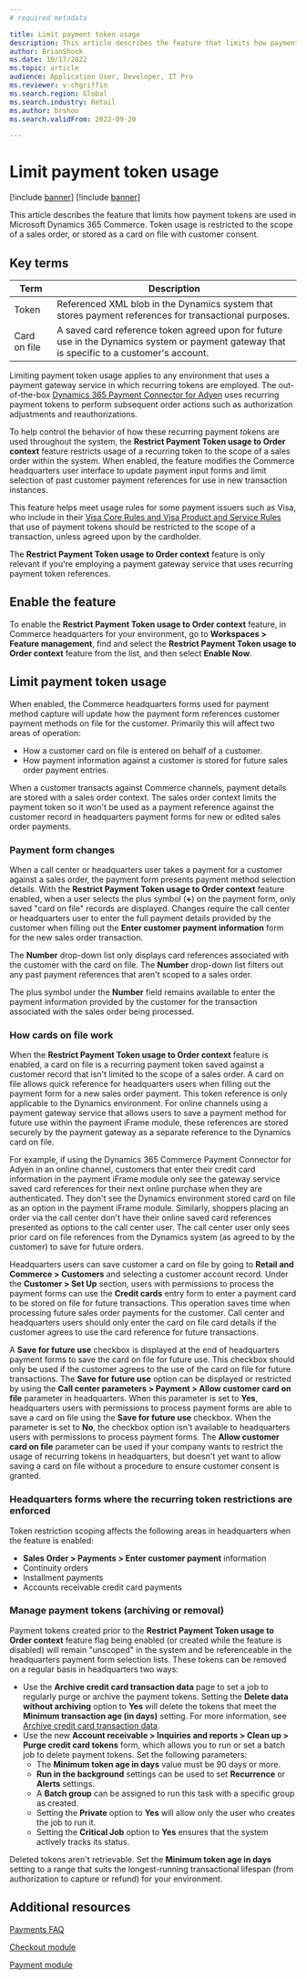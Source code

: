 ```yaml
---
# required metadata

title: Limit payment token usage
description: This article describes the feature that limits how payment tokens are used in Microsoft Dynamics 365 Commerce.
author: BrianShook
ms.date: 10/17/2022
ms.topic: article
audience: Application User, Developer, IT Pro
ms.reviewer: v-chgriffin
ms.search.region: Global
ms.search.industry: Retail
ms.author: brshoo
ms.search.validFrom: 2022-09-20

---
```


# Limit payment token usage

[!include [banner](../includes/banner.md)]
[!include [banner](../includes/preview-banner.md)]

This article describes the feature that limits how payment tokens are used in Microsoft Dynamics 365 Commerce. Token usage is restricted to the scope of a sales order, or stored as a card on file with customer consent.

## Key terms

| Term | Description |
|---|---|
| Token | Referenced XML blob in the Dynamics system that stores payment references for transactional purposes. |
| Card on file | A saved card reference token agreed upon for future use in the Dynamics system or payment gateway that is specific to a customer's account. |

Limiting payment token usage applies to any environment that uses a payment gateway service in which recurring tokens are employed. The out-of-the-box [Dynamics 365 Payment Connector for Adyen](adyen-connector.md) uses recurring payment tokens to perform subsequent order actions such as authorization adjustments and reauthorizations. 

To help control the behavior of how these recurring payment tokens are used throughout the system, the **Restrict Payment Token usage to Order context** feature restricts usage of a recurring token to the scope of a sales order within the system. When enabled, the feature modifies the Commerce headquarters user interface to update payment input forms and limit selection of past customer payment references for use in new transaction instances. 

This feature helps meet usage rules for some payment issuers such as Visa, who include in their [Visa Core Rules and Visa Product and Service Rules](https://usa.visa.com/content/dam/VCOM/download/about-visa/visa-rules-public.pdf) that use of payment tokens should be restricted to the scope of a transaction, unless agreed upon by the cardholder.

The **Restrict Payment Token usage to Order context** feature is only relevant if you're employing a payment gateway service that uses recurring payment token references. 

## Enable the feature

To enable the **Restrict Payment Token usage to Order context** feature, in Commerce headquarters for your environment, go to **Workspaces \> Feature management**, find and select the  **Restrict Payment Token usage to Order context** feature from the list, and then select **Enable Now**.

## Limit payment token usage

When enabled, the Commerce headquarters forms used for payment method capture will update how the payment form references customer payment methods on file for the customer. Primarily this will affect two areas of operation: 

- How a customer card on file is entered on behalf of a customer.
- How payment information against a customer is stored for future sales order payment entries.

When a customer transacts against Commerce channels, payment details are stored with a sales order context. The sales order context limits the payment token so it won't be used as a payment reference against the customer record in headquarters payment forms for new or edited sales order payments. 

### Payment form changes

When a call center or headquarters user takes a payment for a customer against a sales order, the payment form presents payment method selection details. With the **Restrict Payment Token usage to Order context** feature enabled, when a user selects the plus symbol (**+**) on the payment form, only saved "card on file" records are displayed. Changes require the call center or headquarters user to enter the full payment details provided by the customer when filling out the **Enter customer payment information** form for the new sales order transaction. 

The **Number** drop-down list only displays card references associated with the customer with the card on file. The **Number** drop-down list filters out any past payment references that aren't scoped to a sales order. 

The plus symbol under the **Number** field remains available to enter the payment information provided by the customer for the transaction associated with the sales order being processed. 

### How cards on file work

When the **Restrict Payment Token usage to Order context** feature is enabled, a card on file is a recurring payment token saved against a customer record that isn't limited to the scope of a sales order. A card on file allows quick reference for headquarters users when filling out the payment form for a new sales order payment. This token reference is only applicable to the Dynamics environment. For online channels using a payment gateway service that allows users to save a payment method for future use within the payment iFrame module, these references are stored securely by the payment gateway as a separate reference to the Dynamics card on file. 

For example, if using the Dynamics 365 Commerce Payment Connector for Adyen in an online channel, customers that enter their credit card information in the payment iFrame module only see the gateway service saved card references for their next online purchase when they are authenticated. They don't see the Dynamics environment stored card on file as an option in the payment iFrame module. Similarly, shoppers placing an order via the call center don't have their online saved card references presented as options to the call center user. The call center user only sees prior card on file references from the Dynamics system (as agreed to by the customer) to save for future orders.

Headquarters users can save customer a card on file by going to **Retail and Commerce \> Customers** and selecting a customer account record. Under the **Customer \> Set Up** section, users with permissions to process the payment forms can use the **Credit cards** entry form to enter a payment card to be stored on file for future transactions. This operation saves time when processing future sales order payments for the customer. Call center and headquarters users should only enter the card on file card details if the customer agrees to use the card reference for future transactions.

A **Save for future use** checkbox is displayed at the end of headquarters payment forms to save the card on file for future use. This checkbox should only be used if the customer agrees to the use of the card on file for future transactions. The **Save for future use** option can be displayed or restricted by using the **Call center parameters \> Payment \> Allow customer card on file** parameter in headquarters. When this parameter is set to **Yes**, headquarters users with permissions to process payment forms are able to save a card on file using the **Save for future use** checkbox. When the parameter is set to **No**, the checkbox option isn't available to headquarters users with permissions to process payment forms. The **Allow customer card on file** parameter can be used if your company wants to restrict the usage of recurring tokens in headquarters, but doesn't yet want to allow saving a card on file without a procedure to ensure customer consent is granted.

### Headquarters forms where the recurring token restrictions are enforced

Token restriction scoping affects the following areas in headquarters when the feature is enabled:

- **Sales Order \> Payments \> Enter customer payment** information
- Continuity orders
- Installment payments
- Accounts receivable credit card payments

### Manage payment tokens (archiving or removal)

Payment tokens created prior to the **Restrict Payment Token usage to Order context** feature flag being enabled (or created while the feature is disabled) will remain "unscoped" in the system and be referenceable in the headquarters payment form selection lists. These tokens can be removed on a regular basis in headquarters two ways:

- Use the **Archive credit card transaction data** page to set a job to regularly purge or archive the payment tokens. Setting the **Delete data without archiving** option to **Yes** will delete the tokens that meet the **Minimum transaction age (in days)** setting. For more information, see [Archive credit card transaction data](archive-cc-data.md).
- Use the new **Account receivable \> Inquiries and reports \> Clean up \> Purge credit card tokens** form, which allows you to run or set a batch job to delete payment tokens. Set the following parameters:
  - The **Minimum token age in days** value must be 90 days or more.
  - **Run in the background** settings can be used to set **Recurrence** or **Alerts** settings.
  - A **Batch group** can be assigned to run this task with a specific group as created.
  - Setting the **Private** option to **Yes** will allow only the user who creates the job to run it.
  - Setting the **Critical Job** option to **Yes** ensures that the system actively tracks its status. 
 
Deleted tokens aren't retrievable. Set the **Minimum token age in days** setting to a range that suits the longest-running transactional lifespan (from authorization to capture or refund) for your environment.

## Additional resources

[Payments FAQ](payments-retail.md)

[Checkout module](../add-checkout-module.md)

[Payment module](../payment-module.md)
